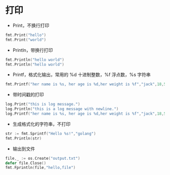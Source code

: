 # 打印

- Print，不换行打印

```go
fmt.Print("hello")
fmt.Print("world")
```

- Println，带换行打印

```go
fmt.Println("hello world")
fmt.Println("hello world")
```

- Printf，格式化输出，常用的 %d 十进制整数，%f 浮点数，%s 字符串

```go
fmt.Printf("her name is %s, her age is %d,her weight is %f","jack",18,55.66)
```

- 带时间戳的打印

```go
log.Print("this is log message.")
log.Println("this is a log message with newline.")
log.Printf("her name is %s, her age is %d,her weight is %f","jack",18,55.66)
```

- 生成格式化的字符串，不打印

```go
str := fmt.Sprintf("Hello %s!","golang")
fmt.Println(str)
```

- 输出到文件

```go
file,_ := os.Create("output.txt")
defer file.Close()
fmt.Fprintln(file,"hello,file")
```
